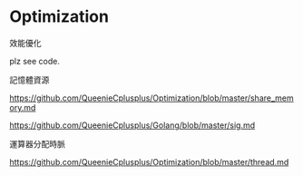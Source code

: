 # Optimization
效能優化

plz see code.

記憶體資源

https://github.com/QueenieCplusplus/Optimization/blob/master/share_memory.md

https://github.com/QueenieCplusplus/Golang/blob/master/sig.md

運算器分配時脈

https://github.com/QueenieCplusplus/Optimization/blob/master/thread.md








